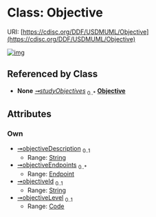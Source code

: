 
# Class: Objective




URI: [https://cdisc.org/DDF/USDMUML/Objective](https://cdisc.org/DDF/USDMUML/Objective)


[![img](https://yuml.me/diagram/nofunky;dir:TB/class/[Code]<objectiveLevel%200..1-++[Objective&#124;objectiveDescription:string%20%3F;objectiveId:string%20%3F],[Endpoint]<objectiveEndpoints%200..*-++[Objective],[StudyDesign]++-%20studyObjectives%200..*>[Objective],[StudyDesign],[Endpoint],[Code])](https://yuml.me/diagram/nofunky;dir:TB/class/[Code]<objectiveLevel%200..1-++[Objective&#124;objectiveDescription:string%20%3F;objectiveId:string%20%3F],[Endpoint]<objectiveEndpoints%200..*-++[Objective],[StudyDesign]++-%20studyObjectives%200..*>[Objective],[StudyDesign],[Endpoint],[Code])

## Referenced by Class

 *  **None** *[➞studyObjectives](studyDesign__studyObjectives.md)*  <sub>0..\*</sub>  **[Objective](Objective.md)**

## Attributes


### Own

 * [➞objectiveDescription](objective__objectiveDescription.md)  <sub>0..1</sub>
     * Range: [String](types/String.md)
 * [➞objectiveEndpoints](objective__objectiveEndpoints.md)  <sub>0..\*</sub>
     * Range: [Endpoint](Endpoint.md)
 * [➞objectiveId](objective__objectiveId.md)  <sub>0..1</sub>
     * Range: [String](types/String.md)
 * [➞objectiveLevel](objective__objectiveLevel.md)  <sub>0..1</sub>
     * Range: [Code](Code.md)
